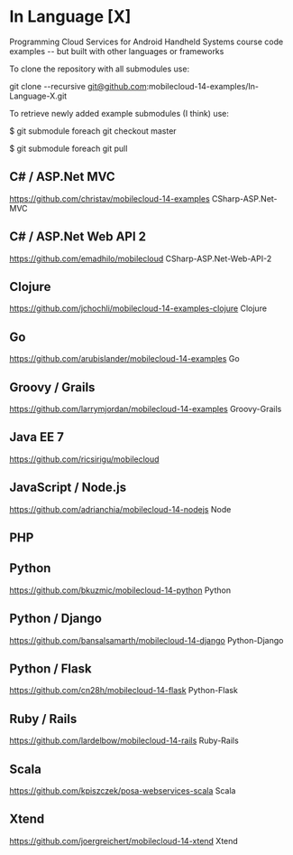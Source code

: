 In Language [X]
===============

Programming Cloud Services for Android Handheld Systems course code examples -- but built with other languages or frameworks

To clone the repository with all submodules use:

git clone --recursive git@github.com:mobilecloud-14-examples/In-Language-X.git

To retrieve newly added example submodules (I think) use:

$ git submodule foreach git checkout master

$ git submodule foreach git pull


C# / ASP.Net MVC
----------------
https://github.com/christav/mobilecloud-14-examples CSharp-ASP.Net-MVC

C# / ASP.Net Web API 2
----------------------
https://github.com/emadhilo/mobilecloud CSharp-ASP.Net-Web-API-2

Clojure
-------
https://github.com/jchochli/mobilecloud-14-examples-clojure Clojure

Go
--
https://github.com/arubislander/mobilecloud-14-examples Go

Groovy / Grails
---------------
https://github.com/larrymjordan/mobilecloud-14-examples Groovy-Grails

Java EE 7
---------
https://github.com/ricsirigu/mobilecloud

JavaScript / Node.js
--------------------
https://github.com/adrianchia/mobilecloud-14-nodejs Node

PHP
---

Python
------
https://github.com/bkuzmic/mobilecloud-14-python Python

Python / Django
-------------
https://github.com/bansalsamarth/mobilecloud-14-django Python-Django

Python / Flask
--------------
https://github.com/cn28h/mobilecloud-14-flask Python-Flask

Ruby / Rails
----------
https://github.com/lardelbow/mobilecloud-14-rails Ruby-Rails

Scala
-----
https://github.com/kpiszczek/posa-webservices-scala Scala

Xtend
-----
https://github.com/joergreichert/mobilecloud-14-xtend Xtend
